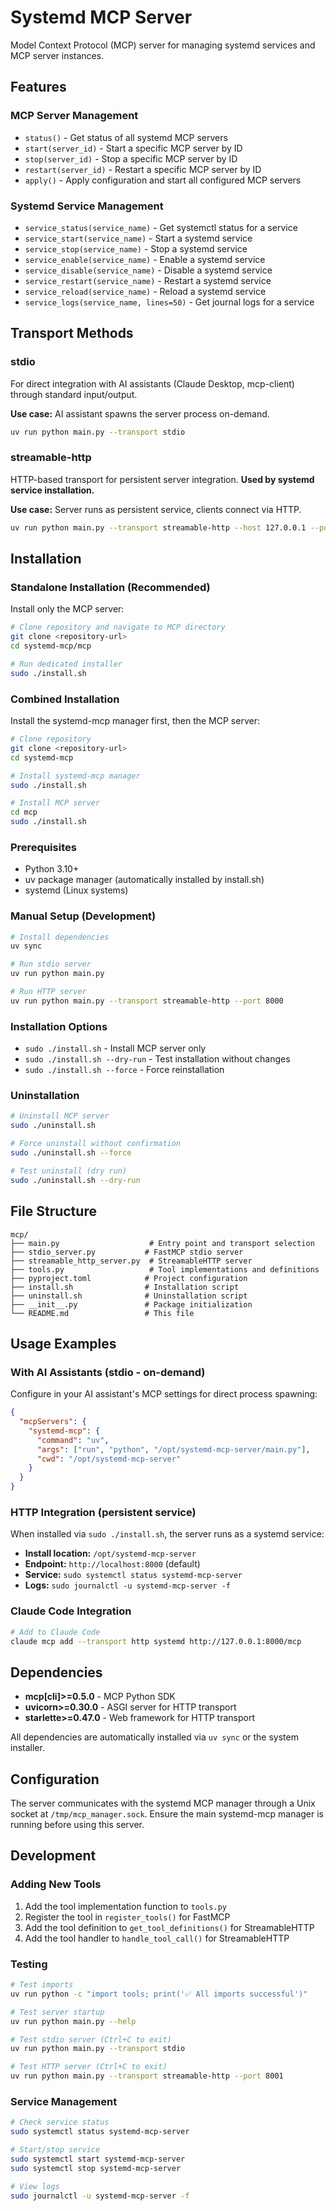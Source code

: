 # Systemd MCP Server

Model Context Protocol (MCP) server for managing systemd services and MCP server instances.

## Features

### MCP Server Management
- `status()` - Get status of all systemd MCP servers
- `start(server_id)` - Start a specific MCP server by ID
- `stop(server_id)` - Stop a specific MCP server by ID  
- `restart(server_id)` - Restart a specific MCP server by ID
- `apply()` - Apply configuration and start all configured MCP servers

### Systemd Service Management
- `service_status(service_name)` - Get systemctl status for a service
- `service_start(service_name)` - Start a systemd service
- `service_stop(service_name)` - Stop a systemd service
- `service_enable(service_name)` - Enable a systemd service
- `service_disable(service_name)` - Disable a systemd service
- `service_restart(service_name)` - Restart a systemd service
- `service_reload(service_name)` - Reload a systemd service
- `service_logs(service_name, lines=50)` - Get journal logs for a service

## Transport Methods

### stdio
For direct integration with AI assistants (Claude Desktop, mcp-client) through standard input/output.

**Use case:** AI assistant spawns the server process on-demand.

```bash
uv run python main.py --transport stdio
```

### streamable-http
HTTP-based transport for persistent server integration. **Used by systemd service installation.**

**Use case:** Server runs as persistent service, clients connect via HTTP.

```bash
uv run python main.py --transport streamable-http --host 127.0.0.1 --port 8000
```

## Installation

### Standalone Installation (Recommended)
Install only the MCP server:

```bash
# Clone repository and navigate to MCP directory
git clone <repository-url>
cd systemd-mcp/mcp

# Run dedicated installer
sudo ./install.sh
```

### Combined Installation
Install the systemd-mcp manager first, then the MCP server:

```bash
# Clone repository
git clone <repository-url>
cd systemd-mcp

# Install systemd-mcp manager
sudo ./install.sh

# Install MCP server
cd mcp
sudo ./install.sh
```

### Prerequisites
- Python 3.10+
- uv package manager (automatically installed by install.sh)
- systemd (Linux systems)

### Manual Setup (Development)
```bash
# Install dependencies
uv sync

# Run stdio server
uv run python main.py

# Run HTTP server
uv run python main.py --transport streamable-http --port 8000
```

### Installation Options
- `sudo ./install.sh` - Install MCP server only
- `sudo ./install.sh --dry-run` - Test installation without changes
- `sudo ./install.sh --force` - Force reinstallation

### Uninstallation
```bash
# Uninstall MCP server
sudo ./uninstall.sh

# Force uninstall without confirmation
sudo ./uninstall.sh --force

# Test uninstall (dry run)
sudo ./uninstall.sh --dry-run
```

## File Structure

```
mcp/
├── main.py                    # Entry point and transport selection
├── stdio_server.py           # FastMCP stdio server
├── streamable_http_server.py  # StreamableHTTP server  
├── tools.py                   # Tool implementations and definitions
├── pyproject.toml            # Project configuration
├── install.sh                # Installation script
├── uninstall.sh              # Uninstallation script
├── __init__.py               # Package initialization
└── README.md                 # This file
```

## Usage Examples

### With AI Assistants (stdio - on-demand)
Configure in your AI assistant's MCP settings for direct process spawning:

```json
{
  "mcpServers": {
    "systemd-mcp": {
      "command": "uv",
      "args": ["run", "python", "/opt/systemd-mcp-server/main.py"],
      "cwd": "/opt/systemd-mcp-server"
    }
  }
}
```

### HTTP Integration (persistent service)
When installed via `sudo ./install.sh`, the server runs as a systemd service:

- **Install location:** `/opt/systemd-mcp-server`
- **Endpoint:** `http://localhost:8000` (default)
- **Service:** `sudo systemctl status systemd-mcp-server`
- **Logs:** `sudo journalctl -u systemd-mcp-server -f`

### Claude Code Integration
```bash
# Add to Claude Code
claude mcp add --transport http systemd http://127.0.0.1:8000/mcp
```

## Dependencies

- **mcp[cli]>=0.5.0** - MCP Python SDK
- **uvicorn>=0.30.0** - ASGI server for HTTP transport
- **starlette>=0.47.0** - Web framework for HTTP transport

All dependencies are automatically installed via `uv sync` or the system installer.

## Configuration

The server communicates with the systemd MCP manager through a Unix socket at `/tmp/mcp_manager.sock`. Ensure the main systemd-mcp manager is running before using this server.

## Development

### Adding New Tools
1. Add the tool implementation function to `tools.py`
2. Register the tool in `register_tools()` for FastMCP
3. Add the tool definition to `get_tool_definitions()` for StreamableHTTP
4. Add the tool handler to `handle_tool_call()` for StreamableHTTP

### Testing
```bash
# Test imports
uv run python -c "import tools; print('✅ All imports successful')"

# Test server startup
uv run python main.py --help

# Test stdio server (Ctrl+C to exit)
uv run python main.py --transport stdio

# Test HTTP server (Ctrl+C to exit)
uv run python main.py --transport streamable-http --port 8001
```

### Service Management
```bash
# Check service status
sudo systemctl status systemd-mcp-server

# Start/stop service
sudo systemctl start systemd-mcp-server
sudo systemctl stop systemd-mcp-server

# View logs
sudo journalctl -u systemd-mcp-server -f
```
